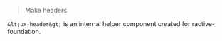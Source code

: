 > Make headers

`&lt;ux-header&gt;` is an internal helper component created for ractive-foundation.
